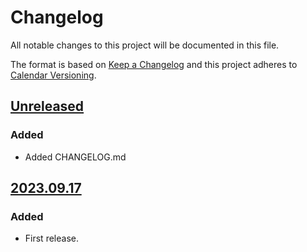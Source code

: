 # Changelog

All notable changes to this project will be documented in this file.

The format is based on [Keep a Changelog](http://keepachangelog.com/) and this project adheres to [Calendar Versioning](https://calver.org/).

## [Unreleased]

### Added

- Added CHANGELOG.md

## [2023.09.17]

### Added

- First release.

[unreleased]: https://github.com/nuncard/tfadm-resources/compare/2023.09.17...HEAD
[2023.09.17]: https://github.com/nuncard/tfadm-resources/releases/tag/2023.09.17

